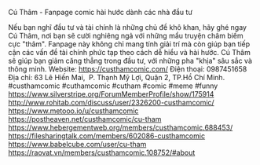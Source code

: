 Cú Thâm - Fanpage comic hài hước dành các nhà đầu tư

Nếu bạn nghĩ đầu tư và tài chính là những chủ đề khô khan, hãy ghé ngay Cú Thâm, nơi bạn sẽ cười nghiêng ngả với những mẩu truyện châm biếm cực "thâm". Fanpage này không chỉ mang tính giải trí mà còn giúp bạn tiếp cận các vấn đề tài chính phức tạp theo cách dễ hiểu và hài hước. Cú Thâm sẽ giúp bạn giảm căng thẳng trong đầu tư, với những pha "khịa" sâu sắc và thông minh.
Website: https://custhamcomic.com/
Điện thoại: 0987451658
Địa chỉ: 63 Lê Hiến Mai,  P. Thạnh Mỹ Lợi, Quận 2, TP.Hồ Chí Minh.
#custhamcomic #cuthamcomic #cutham #comic #meme #funny
https://www.silverstripe.org/ForumMemberProfile/show/175914
http://www.rohitab.com/discuss/user/2326200-custhamcomic/
https://www.metooo.io/u/custhamcomic
https://postheaven.net/custhamcomic/cu-tham
https://www.hebergementweb.org/members/custhamcomic.688453/
https://filesharingtalk.com/members/602086-custhamcomic
https://www.babelcube.com/user/cu-tham
https://raovat.vn/members/custhamcomic.108752/#about